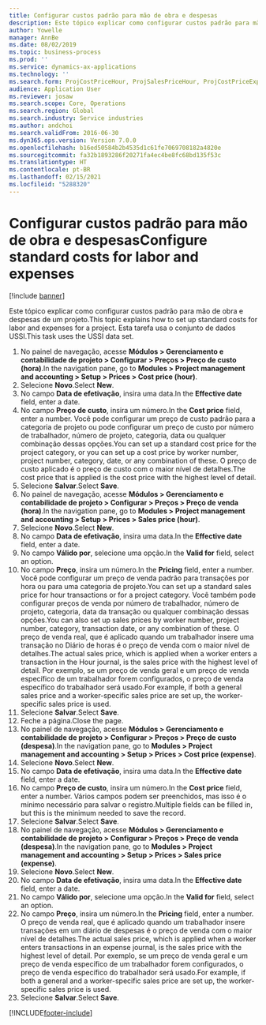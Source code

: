```yaml
---
title: Configurar custos padrão para mão de obra e despesas
description: Este tópico explicar como configurar custos padrão para mão de obra e despesas de um projeto.
author: Yowelle
manager: AnnBe
ms.date: 08/02/2019
ms.topic: business-process
ms.prod: ''
ms.service: dynamics-ax-applications
ms.technology: ''
ms.search.form: ProjCostPriceHour, ProjSalesPriceHour, ProjCostPriceExpense, ProjSalesPriceCost
audience: Application User
ms.reviewer: josaw
ms.search.scope: Core, Operations
ms.search.region: Global
ms.search.industry: Service industries
ms.author: andchoi
ms.search.validFrom: 2016-06-30
ms.dyn365.ops.version: Version 7.0.0
ms.openlocfilehash: b16ed50584b2b4535d1c61fe7069708182a4820e
ms.sourcegitcommit: fa32b1893286f20271fa4ec4be8fc68bd135f53c
ms.translationtype: HT
ms.contentlocale: pt-BR
ms.lasthandoff: 02/15/2021
ms.locfileid: "5288320"
---
```

# <a name="configure-standard-costs-for-labor-and-expenses"></a><span data-ttu-id="e1ee0-103">Configurar custos padrão para mão de obra e despesas</span><span class="sxs-lookup"><span data-stu-id="e1ee0-103">Configure standard costs for labor and expenses</span></span>

[!include [banner](../../includes/banner.md)]

<span data-ttu-id="e1ee0-104">Este tópico explicar como configurar custos padrão para mão de obra e despesas de um projeto.</span><span class="sxs-lookup"><span data-stu-id="e1ee0-104">This topic explains how to set up standard costs for labor and expenses for a project.</span></span> <span data-ttu-id="e1ee0-105">Esta tarefa usa o conjunto de dados USSI.</span><span class="sxs-lookup"><span data-stu-id="e1ee0-105">This task uses the USSI data set.</span></span>

1. <span data-ttu-id="e1ee0-106">No painel de navegação, acesse **Módulos > Gerenciamento e contabilidade de projeto > Configurar > Preços > Preço de custo (hora)**.</span><span class="sxs-lookup"><span data-stu-id="e1ee0-106">In the navigation pane, go to **Modules > Project management and accounting > Setup > Prices > Cost price (hour)**.</span></span>
2. <span data-ttu-id="e1ee0-107">Selecione **Novo**.</span><span class="sxs-lookup"><span data-stu-id="e1ee0-107">Select **New**.</span></span>
3. <span data-ttu-id="e1ee0-108">No campo **Data de efetivação**, insira uma data.</span><span class="sxs-lookup"><span data-stu-id="e1ee0-108">In the **Effective date** field, enter a date.</span></span>
4. <span data-ttu-id="e1ee0-109">No campo **Preço de custo**, insira um número.</span><span class="sxs-lookup"><span data-stu-id="e1ee0-109">In the **Cost price** field, enter a number.</span></span> <span data-ttu-id="e1ee0-110">Você pode configurar um preço de custo padrão para a categoria de projeto ou pode configurar um preço de custo por número de trabalhador, número de projeto, categoria, data ou qualquer combinação dessas opções.</span><span class="sxs-lookup"><span data-stu-id="e1ee0-110">You can set up a standard cost price for the project category, or you can set up a cost price by worker number, project number, category, date, or any combination of these.</span></span> <span data-ttu-id="e1ee0-111">O preço de custo aplicado é o preço de custo com o maior nível de detalhes.</span><span class="sxs-lookup"><span data-stu-id="e1ee0-111">The cost price that is applied is the cost price with the highest level of detail.</span></span>  
5. <span data-ttu-id="e1ee0-112">Selecione **Salvar**.</span><span class="sxs-lookup"><span data-stu-id="e1ee0-112">Select **Save**.</span></span>
6. <span data-ttu-id="e1ee0-113">No painel de navegação, acesse **Módulos > Gerenciamento e contabilidade de projeto > Configurar > Preços > Preço de venda (hora)**.</span><span class="sxs-lookup"><span data-stu-id="e1ee0-113">In the navigation pane, go to **Modules > Project management and accounting > Setup > Prices > Sales price (hour)**.</span></span>
7. <span data-ttu-id="e1ee0-114">Selecione **Novo**.</span><span class="sxs-lookup"><span data-stu-id="e1ee0-114">Select **New**.</span></span>
8. <span data-ttu-id="e1ee0-115">No campo **Data de efetivação**, insira uma data.</span><span class="sxs-lookup"><span data-stu-id="e1ee0-115">In the **Effective date** field, enter a date.</span></span>
9. <span data-ttu-id="e1ee0-116">No campo **Válido por**, selecione uma opção.</span><span class="sxs-lookup"><span data-stu-id="e1ee0-116">In the **Valid for** field, select an option.</span></span>
10. <span data-ttu-id="e1ee0-117">No campo **Preço**, insira um número.</span><span class="sxs-lookup"><span data-stu-id="e1ee0-117">In the **Pricing** field, enter a number.</span></span> <span data-ttu-id="e1ee0-118">Você pode configurar um preço de venda padrão para transações por hora ou para uma categoria de projeto.</span><span class="sxs-lookup"><span data-stu-id="e1ee0-118">You can set up a standard sales price for hour transactions or for a project category.</span></span> <span data-ttu-id="e1ee0-119">Você também pode configurar preços de venda por número de trabalhador, número de projeto, categoria, data da transação ou qualquer combinação dessas opções.</span><span class="sxs-lookup"><span data-stu-id="e1ee0-119">You can also set up sales prices by worker number, project number, category, transaction date, or any combination of these.</span></span> <span data-ttu-id="e1ee0-120">O preço de venda real, que é aplicado quando um trabalhador insere uma transação no Diário de horas é o preço de venda com o maior nível de detalhes.</span><span class="sxs-lookup"><span data-stu-id="e1ee0-120">The actual sales price, which is applied when a worker enters a transaction in the Hour journal, is the sales price with the highest level of detail.</span></span> <span data-ttu-id="e1ee0-121">Por exemplo, se um preço de venda geral e um preço de venda específico de um trabalhador forem configurados, o preço de venda específico do trabalhador será usado.</span><span class="sxs-lookup"><span data-stu-id="e1ee0-121">For example, if both a general sales price and a worker-specific sales price are set up, the worker-specific sales price is used.</span></span>  
11. <span data-ttu-id="e1ee0-122">Selecione **Salvar**.</span><span class="sxs-lookup"><span data-stu-id="e1ee0-122">Select **Save**.</span></span>
12. <span data-ttu-id="e1ee0-123">Feche a página.</span><span class="sxs-lookup"><span data-stu-id="e1ee0-123">Close the page.</span></span>
13. <span data-ttu-id="e1ee0-124">No painel de navegação, acesse **Módulos > Gerenciamento e contabilidade de projeto > Configurar > Preços > Preço de custo (despesa)**.</span><span class="sxs-lookup"><span data-stu-id="e1ee0-124">In the navigation pane, go to **Modules > Project management and accounting > Setup > Prices > Cost price (expense)**.</span></span>
14. <span data-ttu-id="e1ee0-125">Selecione **Novo**.</span><span class="sxs-lookup"><span data-stu-id="e1ee0-125">Select **New**.</span></span>
15. <span data-ttu-id="e1ee0-126">No campo **Data de efetivação**, insira uma data.</span><span class="sxs-lookup"><span data-stu-id="e1ee0-126">In the **Effective date** field, enter a date.</span></span>
16. <span data-ttu-id="e1ee0-127">No campo **Preço de custo**, insira um número.</span><span class="sxs-lookup"><span data-stu-id="e1ee0-127">In the **Cost price** field, enter a number.</span></span> <span data-ttu-id="e1ee0-128">Vários campos podem ser preenchidos, mas isso é o mínimo necessário para salvar o registro.</span><span class="sxs-lookup"><span data-stu-id="e1ee0-128">Multiple fields can be filled in, but this is the minimum needed to save the record.</span></span>  
17. <span data-ttu-id="e1ee0-129">Selecione **Salvar**.</span><span class="sxs-lookup"><span data-stu-id="e1ee0-129">Select **Save**.</span></span>
18. <span data-ttu-id="e1ee0-130">No painel de navegação, acesse **Módulos > Gerenciamento e contabilidade de projeto > Configurar > Preços > Preço de venda (despesa)**.</span><span class="sxs-lookup"><span data-stu-id="e1ee0-130">In the navigation pane, go to **Modules > Project management and accounting > Setup > Prices > Sales price (expense)**.</span></span>
19. <span data-ttu-id="e1ee0-131">Selecione **Novo**.</span><span class="sxs-lookup"><span data-stu-id="e1ee0-131">Select **New**.</span></span>
20. <span data-ttu-id="e1ee0-132">No campo **Data de efetivação**, insira uma data.</span><span class="sxs-lookup"><span data-stu-id="e1ee0-132">In the **Effective date** field, enter a date.</span></span>
21. <span data-ttu-id="e1ee0-133">No campo **Válido por**, selecione uma opção.</span><span class="sxs-lookup"><span data-stu-id="e1ee0-133">In the **Valid for** field, select an option.</span></span>
22. <span data-ttu-id="e1ee0-134">No campo **Preço**, insira um número.</span><span class="sxs-lookup"><span data-stu-id="e1ee0-134">In the **Pricing** field, enter a number.</span></span> <span data-ttu-id="e1ee0-135">O preço de venda real, que é aplicado quando um trabalhador insere transações em um diário de despesas é o preço de venda com o maior nível de detalhes.</span><span class="sxs-lookup"><span data-stu-id="e1ee0-135">The actual sales price, which is applied when a worker enters transactions in an expense journal, is the sales price with the highest level of detail.</span></span> <span data-ttu-id="e1ee0-136">Por exemplo, se um preço de venda geral e um preço de venda específico de um trabalhador forem configurados, o preço de venda específico do trabalhador será usado.</span><span class="sxs-lookup"><span data-stu-id="e1ee0-136">For example, if both a general and a worker-specific sales price are set up, the worker-specific sales price is used.</span></span>  
23. <span data-ttu-id="e1ee0-137">Selecione **Salvar**.</span><span class="sxs-lookup"><span data-stu-id="e1ee0-137">Select **Save**.</span></span>



[!INCLUDE[footer-include](../../includes/footer-banner.md)]